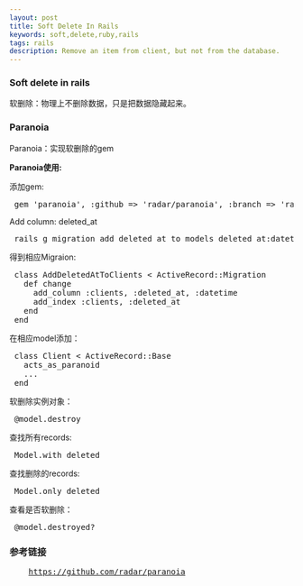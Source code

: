 ```yaml
---
layout: post 
title: Soft Delete In Rails
keywords: soft,delete,ruby,rails
tags: rails 
description: Remove an item from client, but not from the database.
---
```

<h3>Soft delete in rails</h3>
<p>软删除：物理上不删除数据，只是把数据隐藏起来。</p>
<h3>Paranoia</h3>
<p>Paranoia：实现软删除的gem</p>
<p><b>Paranoia使用:</b></p>
<p>添加gem:</p>

<pre>
 gem 'paranoia', :github => 'radar/paranoia', :branch => 'rails4'
</pre>

<p>Add column: deleted_at</p>

<pre>
 rails g migration add_deleted_at_to_models deleted_at:datetime:index
</pre>

<p>得到相应Migraion:</p>

<pre>
 class AddDeletedAtToClients &lt; ActiveRecord::Migration
   def change
     add_column :clients, :deleted_at, :datetime
     add_index :clients, :deleted_at
   end
 end
</pre>

<p>在相应model添加：</p>

<pre>
 class Client &lt; ActiveRecord::Base
   acts_as_paranoid
   ...
 end
</pre>

<p>软删除实例对象：</p>

<pre>
 @model.destroy 
</pre>

<p>查找所有records:</p> 

<pre>
 Model.with_deleted 
</pre>

<p>查找删除的records:</p>

<pre>
 Model.only_deleted 
</pre>

<p>查看是否软删除：</p>

<pre>
 @model.destroyed? 
</pre>

<h3>参考链接</h3>

<pre>
    <a href="https://github.com/radar/paranoia">https://github.com/radar/paranoia</a>
</pre>
